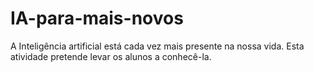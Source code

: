 # IA-para-mais-novos
A Inteligência artificial está cada vez mais presente na nossa vida. Esta atividade pretende levar os alunos a conhecê-la.

